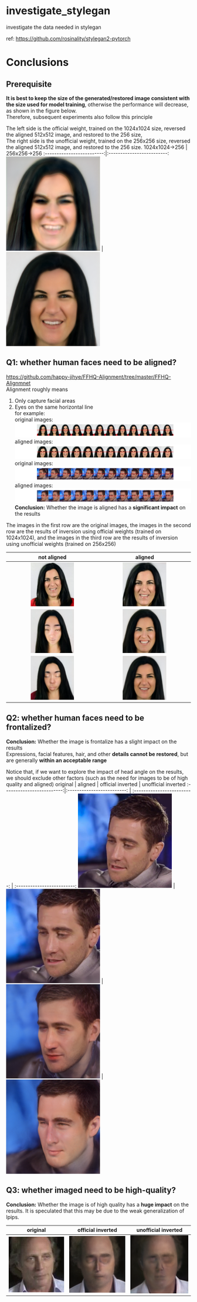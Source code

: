 # investigate_stylegan
 investigate the data needed in stylegan  

ref: https://github.com/rosinality/stylegan2-pytorch

# Conclusions

## Prerequisite
**It is best to keep the size of the generated/restored image consistent with the size used for model training**, otherwise the performance will decrease, as shown in the figure below.   
Therefore, subsequent experiments also follow this principle  

The left side is the official weight, trained on the 1024x1024 size, reversed the aligned 512x512 image, and restored to the 256 size,  
The right side is the unofficial weight, trained on the 256x256 size, reversed the aligned 512x512 image, and restored to the 256 size. 
1024x1024->256            |  256x256->256
:-------------------------:|:-------------------------:
<img src='https://github.com/audio-visual/investigate_stylegan/blob/main/results/stylegan2-ffhq-config-f_align-000015-project_256_step500.png' width='256px'/> | <img src='https://github.com/audio-visual/investigate_stylegan/blob/main/results/550000_align-000015-project_256_step500.png' width='256px'/>

## Q1: whether human faces need to be aligned?
https://github.com/happy-jihye/FFHQ-Alignment/tree/master/FFHQ-Alignmnet  
Alignment roughly means
1) Only capture facial areas
2) Eyes on the same horizontal line  
for example:  
original images:
   ![alt original images](https://github.com/audio-visual/investigate_stylegan/blob/main/results/0tx4o3yXM64_0.png?raw=true)
aligned images:
  ![alt original images](https://github.com/audio-visual/investigate_stylegan/blob/main/results/0tx4o3yXM64_0_align.png?raw=true)
original images:
   ![alt original images](https://github.com/audio-visual/investigate_stylegan/blob/main/results/0xjr1vVzFKY_0.png?raw=true)
aligned images:
  ![alt original images](https://github.com/audio-visual/investigate_stylegan/blob/main/results/0xjr1vVzFKY_0_align.png?raw=true)
**Conclusion:**
Whether the image is aligned has a **significant impact** on the results

The images in the first row are the original images, the images in the second row are the results of inversion using official weights (trained on 1024x1024), and the images in the third row are the results of inversion using unofficial weights (trained on 256x256)

not aligned             |  aligned
:-------------------------:|:-------------------------:
<img src='https://github.com/audio-visual/investigate_stylegan/blob/main/samples/not_align/000015.png' width='50%'/> | <img src='https://github.com/audio-visual/investigate_stylegan/blob/main/samples/not_align/align-000015.png' width='50%'/>
<img src='https://github.com/audio-visual/investigate_stylegan/blob/main/results/stylegan2-ffhq-config-f_000015-project_1024_step500.png' width='50%'/> | <img src='https://github.com/audio-visual/investigate_stylegan/blob/main/results/stylegan2-ffhq-config-f_align-000015-project_1024_step500.png' width='50%'/>
<img src='https://github.com/audio-visual/investigate_stylegan/blob/main/results/550000_000015-project_256_step500.png' width='50%'/> | <img src='https://github.com/audio-visual/investigate_stylegan/blob/main/results/550000_align-000015-project_256_step500.png' width='50%'/> 

## Q2: whether human faces need to be frontalized?
**Conclusion:**
Whether the image is frontalize has a slight impact on the results  
Expressions, facial features, hair, and other **details cannot be restored**, but are generally **within an acceptable range**   

Notice that, if we want to explore the impact of head angle on the results, we should exclude other factors (such as the need for images to be of high quality and aligned) 
original             |  aligned  | official inverted | unofficial inverted
:-------------------------:|:-------------------------: | :-------------------------: | :-------------------------:
<img src='https://github.com/audio-visual/investigate_stylegan/blob/main/samples/0xjr1vVzFKY_0/000035.png' width='256px'/> | <img src='https://github.com/audio-visual/investigate_stylegan/blob/main/samples/0xjr1vVzFKY_0_align/align-000035.png' width='256px'/> | <img src='https://github.com/audio-visual/investigate_stylegan/blob/main/results/stylegan2-ffhq-config-f_align-000035-project_1024_step500.png' width='256px'/> | <img src='https://github.com/audio-visual/investigate_stylegan/blob/main/results/550000_align-000035-project_256_step500.png' width='256px'/>

## Q3: whether imaged need to be high-quality? 
**Conclusion:**
Whether the image is of high quality has a **huge impact** on the results. It is speculated that this may be due to the weak generalization of lpips.

original             |  official inverted  |  unofficial inverted
:-------------------------:|:-------------------------: | :-------------------------: 
<img src='https://github.com/audio-visual/investigate_stylegan/blob/main/samples/low_quality/0001200.jpg' width='256px'/> | <img src='https://github.com/audio-visual/investigate_stylegan/blob/main/results/stylegan2-ffhq-config-f_0001200-project_1024_step500.png' width='256px'/> | <img src='https://github.com/audio-visual/investigate_stylegan/blob/main/results/550000_0001200-project_256_step500.png' width='256px'/> 
